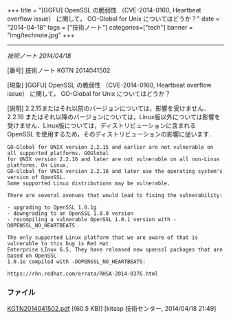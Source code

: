 +++
title = "[GGFU] OpenSSL の脆弱性 （CVE-2014-0160, Heartbeat overflow issue） に関して， GO-Global for Unix についてはどうか？"
date = "2014-04-18"
tags = ["技術ノート"]
categories=["tech"]
banner = "img/technote.jpg"
+++

----------------------------------------------------------------------------------------------------------------------

*技術ノート
2014/04/18*


[番号]
技術ノート KGTN 2014041502

[現象]
[GGFU] OpenSSL の脆弱性 （CVE-2014-0160, Heartbeat overflow issue）
に関して， GO-Global for Unix についてはどうか？

[説明]
2.2.15またはそれ以前のバージョンについては，影響を受けません．2.2.16
またはそれ以降のバージョンについては，Linux版以外については影響を受けません．Linux版については，ディストリビューションに含まれる
OpenSSL を使用するため，そのディストリビューションの影響に従います．

    GO-Global for UNIX version 2.2.15 and earlier are not vulnerable on all supported platforms. GOGlobal
    for UNIX version 2.2.16 and later are not vulnerable on all non-Linux platforms. On Linux,
    GO-Global for UNIX version 2.2.16 and later use the operating system's version of OpenSSL.
    Some supported Linux distributions may be vulnerable.

    There are several avenues that would lead to fixing the vulnerability:

    - upgrading to OpenSSL 1.0.1g
    - downgrading to an OpenSSL 1.0.0 version
    - recompiling a vulnerable OpenSSL 1.0.1 version with -DOPENSSL_NO_HEARTBEATS

    The only supported Linux platform that we are aware of that is vulnerable to this bug is Red Hat
    Enterprise LInux 6.5. They have released new openssl packages that are based on OpenSSL
    1.0.1e compiled with -DOPENSSL_NO_HEARTBEATS:

    https://rhn.redhat.com/errata/RHSA-2014-0376.html


### ファイル





[KGTN2014041502.pdf](http://techreport.kitasp.net/attachments/download/1662/KGTN2014041502.pdf)
 [(60.5 KB)] [kitasp 技術センター, 2014/04/18
21:49]
